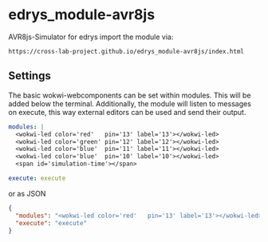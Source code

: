 # edrys_module-avr8js

AVR8js-Simulator for edrys import the module via:

`https://cross-lab-project.github.io/edrys_module-avr8js/index.html`

## Settings

The basic wokwi-webcomponents can be set within modules.
This will be added below the terminal.
Additionally, the module will listen to messages on execute, this way external editors can be used and send their output.

``` yaml
modules: |
  <wokwi-led color='red'   pin='13' label='13'></wokwi-led>
  <wokwi-led color='green' pin='12' label='12'></wokwi-led>
  <wokwi-led color='blue'  pin='11' label='11'></wokwi-led>
  <wokwi-led color='blue'  pin='10' label='10'></wokwi-led>
  <span id='simulation-time'></span>

execute: execute
```

or as JSON

``` json
{
  "modules": "<wokwi-led color='red'   pin='13' label='13'></wokwi-led>\n<wokwi-led color='green' pin='12' label='12'></wokwi-led>\n<wokwi-led color='blue'  pin='11' label='11'></wokwi-led>\n<wokwi-led color='blue'  pin='10' label='10'></wokwi-led>\n<span id='simulation-time'></span>",
  "execute": "execute"
}
```